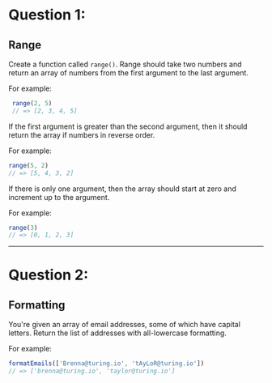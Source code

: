 # Question 1:

## Range

Create a function called `range()`. Range should take two numbers and return an array of numbers from the first argument to the last argument.

For example:

```js
 range(2, 5)
 // => [2, 3, 4, 5]
```

If the first argument is greater than the second argument, then it should return the array if numbers in reverse order.

For example:

```js
range(5, 2)
// => [5, 4, 3, 2]
```

If there is only one argument, then the array should start at zero and increment up to the argument.

For example:

```js
range(3)
// => [0, 1, 2, 3]
```

----------------------------------------------------------
# Question 2:

## Formatting   

You're given an array of email addresses, some of which have capital letters. Return the list of addresses with all-lowercase formatting.

For example:

```js
formatEmails(['Brenna@turing.io', 'tAyLoR@turing.io'])
// => ['brenna@turing.io', 'taylor@turing.io']
```
